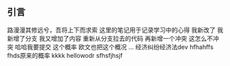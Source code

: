 ## 引言
路漫漫其修远兮，吾将上下而求索
这里的笔记用于记录学习中的心得
我新改了
我新增了分支
我又增加了内容
重新从分支拉去的代码
再新增一个冲突
这怎么不冲突
哈哈我要提交
这个概率
欧文也把这个概况
...
经济纠纷经济法dev
hfhahffs
fhds原来的概率
kkkk
hellowodr
sfhsfjhsjf